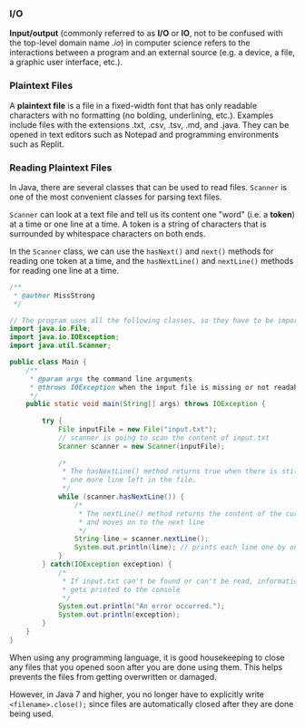 ### I/O

**Input/output** (commonly referred to as **I/O** or **IO**, not to be confused with the top-level domain name *.io*) in computer science refers to the interactions between a program and an external source (e.g. a device, a file, a graphic user interface, etc.).

### Plaintext Files

A **plaintext file** is a file in a fixed-width font that has only readable characters with no formatting (no bolding, underlining, etc.). Examples include files with the extensions .txt, .csv, .tsv, .md, and .java. They can be opened in text editors such as Notepad and programming environments such as Replit.

### Reading Plaintext Files

In Java, there are several classes that can be used to read files. `Scanner` is one of the most convenient classes for parsing text files.

`Scanner` can look at a text file and tell us its content one "word" (i.e. a **token**) at a time or one line at a time. A token is a string of characters that is surrounded by whitespace characters on both ends.

In the `Scanner` class, we can use the `hasNext()` and `next()` methods for reading one token at a time, and the `hasNextLine()` and `nextLine()` methods for reading one line at a time. 

```java
/**
 * @author MissStrong
 */

// The program uses all the following classes, so they have to be imported
import java.io.File; 
import java.io.IOException;
import java.util.Scanner; 

public class Main {
    /**
     * @param args the command line arguments
     * @throws IOException when the input file is missing or not readable
     */
    public static void main(String[] args) throws IOException {
        
        try {
            File inputFile = new File("input.txt"); 
            // scanner is going to scan the content of input.txt
            Scanner scanner = new Scanner(inputFile); 
            
            /* 
             * The hasNextLine() method returns true when there is still at least
             * one more line left in the file.
             */
            while (scanner.hasNextLine()) {
                /* 
                 * The nextLine() method returns the content of the current line
                 * and moves on to the next line 
                 */
                String line = scanner.nextLine();
                System.out.println(line); // prints each line one by one
            }
        } catch(IOException exception) {
            /*
             * If input.txt can't be found or can't be read, information about this error
             * gets printed to the console
             */
            System.out.println("An error occurred.");
            System.out.println(exception);
        } 
    } 
} 

```

When using any programming language, it is good housekeeping to close any files that you opened soon after you are done using them. This helps prevents the files from getting overwritten or damaged.

However, in Java 7 and higher, you no longer have to explicitly write `<filename>.close();` since files are automatically closed after they are done being used.
